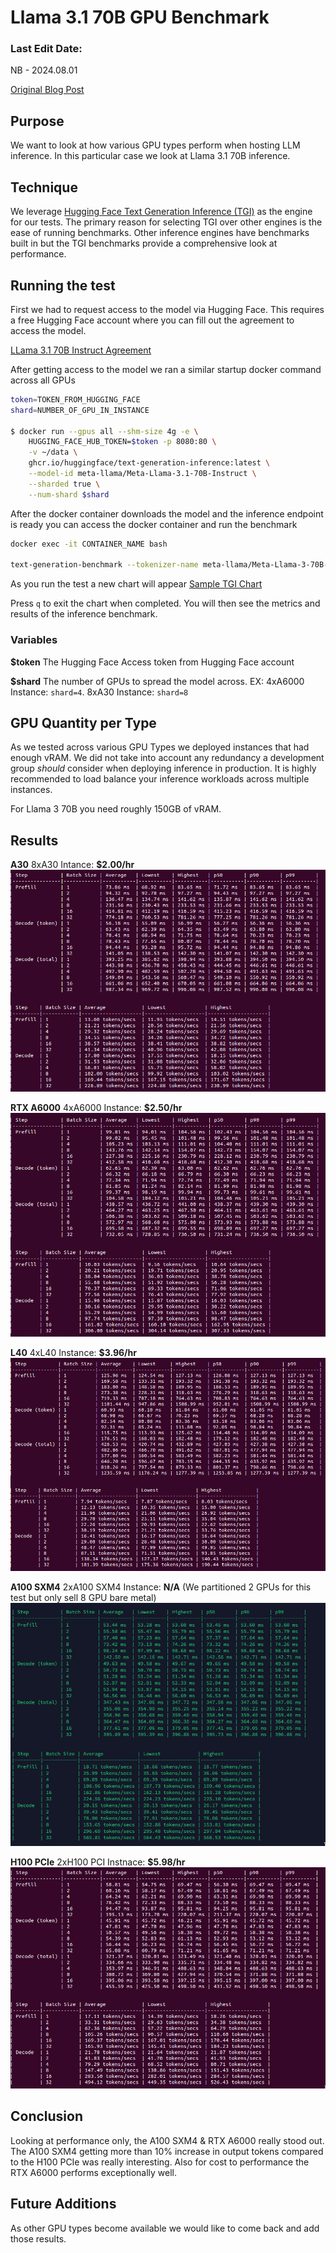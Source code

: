 # Llama 3.1 70B GPU Benchmark

### Last Edit Date:
NB - 2024.08.01

[Original Blog Post](https://massedcompute.com/llama-3-1-benchmark-across-various-gpu-types/)

## Purpose
We want to look at how various GPU types perform when hosting LLM inference. In this particular case we look at Llama 3.1 70B inference.

## Technique
We leverage [Hugging Face Text Generation Inference (TGI)](https://github.com/huggingface/text-generation-inference) as the engine for our tests. The primary reason for selecting TGI over other engines is the ease of running benchmarks. Other inference engines have benchmarks built in but the TGI benchmarks provide a comprehensive look at performance.

## Running the test
First we had to request access to the model via Hugging Face. This requires a free Hugging Face account where you can fill out the agreement to access the model.

[LLama 3.1 70B Instruct Agreement](./images/Llama3.1/meta-llama_Meta-Llama-3.1-70B-Instruct_agreement.png)

After getting access to the model we ran a similar startup docker command across all GPUs

```bash
token=TOKEN_FROM_HUGGING_FACE
shard=NUMBER_OF_GPU_IN_INSTANCE

$ docker run --gpus all --shm-size 4g -e \
    HUGGING_FACE_HUB_TOKEN=$token -p 8080:80 \
    -v ~/data \
    ghcr.io/huggingface/text-generation-inference:latest \
    --model-id meta-llama/Meta-Llama-3.1-70B-Instruct \
    --sharded true \
    --num-shard $shard
```

After the docker container downloads the model and the inference endpoint is ready you can access the docker container and run the benchmark

```bash
docker exec -it CONTAINER_NAME bash

text-generation-benchmark --tokenizer-name meta-llama/Meta-Llama-3-70B-Instruct
```

As you run the test a new chart will appear
[Sample TGI Chart](../shared-images/sample_tgi_benchmark.png)

Press `q` to exit the chart when completed. You will then see the metrics and results of the inference benchmark.

### Variables

**$token** The Hugging Face Access token from Hugging Face account

**$shard** The number of GPUs to spread the model across. EX: 4xA6000 Instance: `shard=4`. 8xA30 Instance: `shard=8`

## GPU Quantity per Type
As we tested across various GPU Types we deployed instances that had enough vRAM. We did not take into account any redundancy a development group *should* consider when deploying inference in production. It is highly recommended to load balance your inference workloads across multiple instances.

For Llama 3 70B you need roughly 150GB of vRAM.

## Results

**A30**
8xA30 Intance: **$2.00/hr**
![A30](./images/Llama3.1/8xA30-llama3.1-70b.png)

**RTX A6000**
4xA6000 Instance: **$2.50/hr**
![RTX A6000](./images/Llama3.1/4xA6000-llama3.1-70b.png)

**L40**
4xL40 Instance: **$3.96/hr**
![L40](./images/Llama3.1/4xL40-llama3.1-70b.png)

**A100 SXM4**
2xA100 SXM4 Instance: **N/A** (We partitioned 2 GPUs for this test but only sell 8 GPU bare metal)
![A100 SXM4](./images/Llama3.1/2xA100SXM4-llama3.1-70b.png)

**H100 PCIe**
2xH100 PCI Instnace: **$5.98/hr**
![H100 PCIe](./images/Llama3.1/2xH100PCIe-llama3.1-70b.png)

## Conclusion
Looking at performance only, the A100 SXM4 & RTX A6000 really stood out. The A100 SXM4 getting more than 10% increase in output tokens compared to the H100 PCIe was really interesting. Also for cost to performance the RTX A6000 performs exceptionally well.

## Future Additions
As other GPU types become available we would like to come back and add those results.